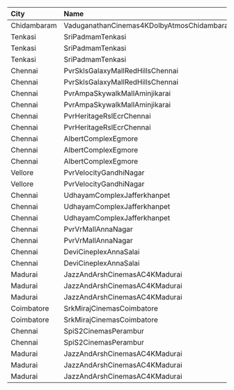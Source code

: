 | City        | Name                                       |  Time | Type        | Price | Capacity | Booked |
| :---------- | :----------------------------------------- | ----: | :---------- | ----: | -------: | -----: |
| Chidambaram | VaduganathanCinemas4KDolbyAtmosChidambaram | 10:00 | Elite       |  110₹ |      498 |    280 |
| Tenkasi     | SriPadmamTenkasi                           | 11:00 | BoxA        |  150₹ |       21 |     21 |
| Tenkasi     | SriPadmamTenkasi                           | 11:00 | BoxB        |  150₹ |      158 |    158 |
| Tenkasi     | SriPadmamTenkasi                           | 11:00 | FirstClass  |  130₹ |      196 |      1 |
| Chennai     | PvrSklsGalaxyMallRedHillsChennai           | 12:00 | Classic     |   60₹ |       16 |     16 |
| Chennai     | PvrSklsGalaxyMallRedHillsChennai           | 12:00 | Prime       |  153₹ |       81 |     44 |
| Chennai     | PvrAmpaSkywalkMallAminjikarai              | 12:35 | Classic     |   60₹ |       32 |     21 |
| Chennai     | PvrAmpaSkywalkMallAminjikarai              | 12:35 | Prime       |  191₹ |      178 |     93 |
| Chennai     | PvrHeritageRslEcrChennai                   | 13:05 | Classic     |   60₹ |       15 |      8 |
| Chennai     | PvrHeritageRslEcrChennai                   | 13:05 | Prime       |  191₹ |      118 |     89 |
| Chennai     | AlbertComplexEgmore                        | 15:00 | FirstClass  |   95₹ |      158 |     90 |
| Chennai     | AlbertComplexEgmore                        | 15:00 | SecondClass |   75₹ |       84 |     42 |
| Chennai     | AlbertComplexEgmore                        | 15:00 | ThirdClass  |   50₹ |       28 |     14 |
| Vellore     | PvrVelocityGandhiNagar                     | 15:15 | Classic     |   60₹ |       18 |     18 |
| Vellore     | PvrVelocityGandhiNagar                     | 15:15 | Prime       |  153₹ |      158 |     91 |
| Chennai     | UdhayamComplexJafferkhanpet                | 15:15 | FirstClass  |  112₹ |      213 |    111 |
| Chennai     | UdhayamComplexJafferkhanpet                | 15:15 | SecondClass |  105₹ |       70 |     35 |
| Chennai     | UdhayamComplexJafferkhanpet                | 15:15 | ThirdClass  |   50₹ |       32 |     16 |
| Chennai     | PvrVrMallAnnaNagar                         | 15:35 | Classic     |   60₹ |       30 |     16 |
| Chennai     | PvrVrMallAnnaNagar                         | 15:35 | Prime       |  191₹ |      158 |    126 |
| Chennai     | DeviCineplexAnnaSalai                      | 16:00 | Quartz      |  153₹ |      242 |    125 |
| Chennai     | DeviCineplexAnnaSalai                      | 16:00 | Zircon      |   60₹ |       27 |     27 |
| Madurai     | JazzAndArshCinemasAC4KMadurai              | 18:45 | Platinum    |  150₹ |      120 |     60 |
| Madurai     | JazzAndArshCinemasAC4KMadurai              | 18:45 | Gold        |  110₹ |       81 |     40 |
| Madurai     | JazzAndArshCinemasAC4KMadurai              | 18:45 | Silver      |  110₹ |       22 |     11 |
| Coimbatore  | SrkMirajCinemasCoimbatore                  | 18:55 | Executive   |  191₹ |      190 |     98 |
| Coimbatore  | SrkMirajCinemasCoimbatore                  | 18:55 | Special     |   60₹ |       21 |     21 |
| Chennai     | SpiS2CinemasPerambur                       | 21:50 | Elite       |  191₹ |      235 |    131 |
| Chennai     | SpiS2CinemasPerambur                       | 21:50 | Budget      |   60₹ |       30 |     15 |
| Madurai     | JazzAndArshCinemasAC4KMadurai              | 22:40 | Platinum    |  150₹ |      120 |     60 |
| Madurai     | JazzAndArshCinemasAC4KMadurai              | 22:40 | Gold        |  110₹ |       81 |     40 |
| Madurai     | JazzAndArshCinemasAC4KMadurai              | 22:40 | Silver      |  110₹ |       22 |     11 |